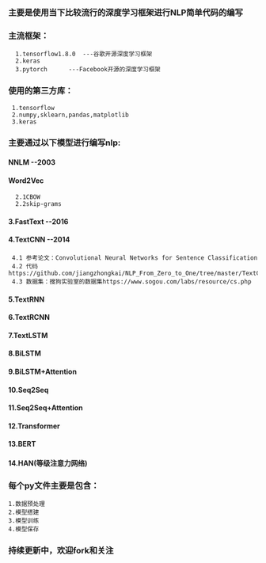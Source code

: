 ### 主要是使用当下比较流行的深度学习框架进行NLP简单代码的编写

### 主流框架：

      1.tensorflow1.8.0  ---谷歌开源深度学习框架
      2.keras
      3.pytorch      ---Facebook开源的深度学习框架

### 使用的第三方库：

     1.tensorflow
     2.numpy,sklearn,pandas,matplotlib
     3.keras

### 主要通过以下模型进行编写nlp:

   #### NNLM  --2003

   #### Word2Vec 
      2.1CBOW
      2.2skip-grams

   #### 3.FastText  --2016

   #### 4.TextCNN   --2014 
     4.1 参考论文：Convolutional Neural Networks for Sentence Classification
     4.2 代码https://github.com/jiangzhongkai/NLP_From_Zero_to_One/tree/master/TextCNN
     4.3 数据集：搜狗实验室的数据集https://www.sogou.com/labs/resource/cs.php
   #### 5.TextRNN

   #### 6.TextRCNN

   #### 7.TextLSTM

   #### 8.BiLSTM

   #### 9.BiLSTM+Attention

   #### 10.Seq2Seq

   #### 11.Seq2Seq+Attention

   #### 12.Transformer

   #### 13.BERT 

   #### 14.HAN(等级注意力网络)
     

### 每个py文件主要是包含：

    1.数据预处理
    2.模型搭建
    3.模型训练
    4.模型保存

### 持续更新中，欢迎fork和关注



